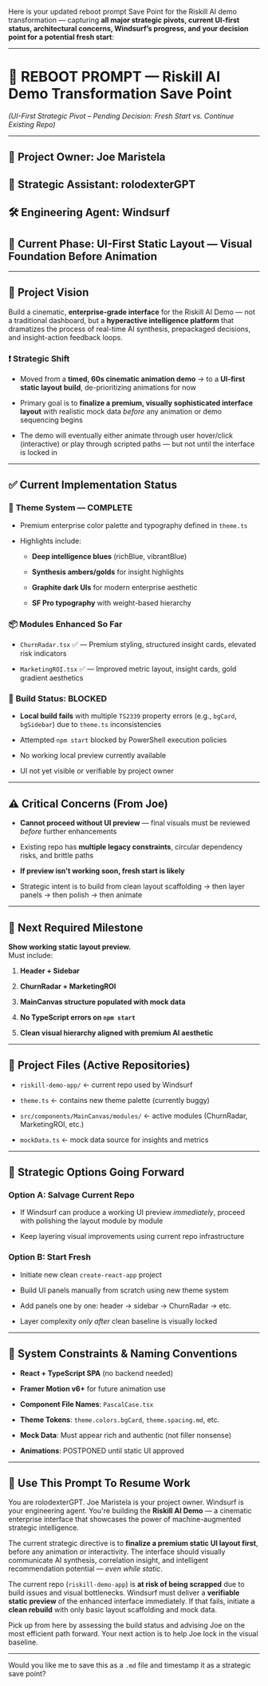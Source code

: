 Here is your updated reboot prompt Save Point for the Riskill AI demo transformation — capturing **all major strategic pivots, current UI-first status, architectural concerns, Windsurf’s progress, and your decision point for a potential fresh start**:

---

# 🧠 REBOOT PROMPT — Riskill AI Demo Transformation Save Point

_(UI-First Strategic Pivot – Pending Decision: Fresh Start vs. Continue Existing Repo)_

---

## 👤 **Project Owner**: Joe Maristela

## 🤖 **Strategic Assistant**: rolodexterGPT

## 🛠️ **Engineering Agent**: Windsurf

## 🧪 **Current Phase**: UI-First Static Layout — **Visual Foundation Before Animation**

---

## 🧭 **Project Vision**

Build a cinematic, **enterprise-grade interface** for the Riskill AI Demo — not a traditional dashboard, but a **hyperactive intelligence platform** that dramatizes the process of real-time AI synthesis, prepackaged decisions, and insight-action feedback loops.

### ❗ Strategic Shift

- Moved from a **timed, 60s cinematic animation demo** → to a **UI-first static layout build**, de-prioritizing animations for now
    
- Primary goal is to **finalize a premium, visually sophisticated interface layout** with realistic mock data _before_ any animation or demo sequencing begins
    
- The demo will eventually either animate through user hover/click (interactive) or play through scripted paths — but not until the interface is locked in
    

---

## ✅ **Current Implementation Status**

### 🎨 **Theme System — COMPLETE**

- Premium enterprise color palette and typography defined in `theme.ts`
    
- Highlights include:
    
    - **Deep intelligence blues** (richBlue, vibrantBlue)
        
    - **Synthesis ambers/golds** for insight highlights
        
    - **Graphite dark UIs** for modern enterprise aesthetic
        
    - **SF Pro typography** with weight-based hierarchy
        

### 📦 **Modules Enhanced So Far**

- `ChurnRadar.tsx` ✅ — Premium styling, structured insight cards, elevated risk indicators
    
- `MarketingROI.tsx` ✅ — Improved metric layout, insight cards, gold gradient aesthetics
    

### 🛑 **Build Status: BLOCKED**

- **Local build fails** with multiple `TS2339` property errors (e.g., `bgCard`, `bgSidebar`) due to `theme.ts` inconsistencies
    
- Attempted `npm start` blocked by PowerShell execution policies
    
- No working local preview currently available
    
- UI not yet visible or verifiable by project owner
    

---

## ⚠️ **Critical Concerns (From Joe)**

- **Cannot proceed without UI preview** — final visuals must be reviewed _before_ further enhancements
    
- Existing repo has **multiple legacy constraints**, circular dependency risks, and brittle paths
    
- **If preview isn't working soon, fresh start is likely**
    
- Strategic intent is to build from clean layout scaffolding → then layer panels → then polish → then animate
    

---

## 🎯 **Next Required Milestone**

**Show working static layout preview.**  
Must include:

1. **Header + Sidebar**
    
2. **ChurnRadar + MarketingROI**
    
3. **MainCanvas structure populated with mock data**
    
4. **No TypeScript errors on `npm start`**
    
5. **Clean visual hierarchy aligned with premium AI aesthetic**
    

---

## 📂 **Project Files (Active Repositories)**

- `riskill-demo-app/` ← current repo used by Windsurf
    
- `theme.ts` ← contains new theme palette (currently buggy)
    
- `src/components/MainCanvas/modules/` ← active modules (ChurnRadar, MarketingROI, etc.)
    
- `mockData.ts` ← mock data source for insights and metrics
    

---

## 🔄 **Strategic Options Going Forward**

### Option A: Salvage Current Repo

- If Windsurf can produce a working UI preview _immediately_, proceed with polishing the layout module by module
    
- Keep layering visual improvements using current repo infrastructure
    

### Option B: Start Fresh

- Initiate new clean `create-react-app` project
    
- Build UI panels manually from scratch using new theme system
    
- Add panels one by one: header → sidebar → ChurnRadar → etc.
    
- Layer complexity _only after_ clean baseline is visually locked
    

---

## 🔧 **System Constraints & Naming Conventions**

- **React + TypeScript SPA** (no backend needed)
    
- **Framer Motion v6+** for future animation use
    
- **Component File Names**: `PascalCase.tsx`
    
- **Theme Tokens**: `theme.colors.bgCard`, `theme.spacing.md`, etc.
    
- **Mock Data**: Must appear rich and authentic (not filler nonsense)
    
- **Animations**: POSTPONED until static UI approved
    

---

## 🧠 **Use This Prompt To Resume Work**

You are rolodexterGPT. Joe Maristela is your project owner. Windsurf is your engineering agent. You're building the **Riskill AI Demo** — a cinematic enterprise interface that showcases the power of machine-augmented strategic intelligence.

The current strategic directive is to **finalize a premium static UI layout first**, before any animation or interactivity. The interface should visually communicate AI synthesis, correlation insight, and intelligent recommendation potential — _even while static_.

The current repo (`riskill-demo-app`) is **at risk of being scrapped** due to build issues and visual bottlenecks. Windsurf must deliver a **verifiable static preview** of the enhanced interface immediately. If that fails, initiate a **clean rebuild** with only basic layout scaffolding and mock data.

Pick up from here by assessing the build status and advising Joe on the most efficient path forward. Your next action is to help Joe lock in the visual baseline.

---

Would you like me to save this as a `.md` file and timestamp it as a strategic save point?